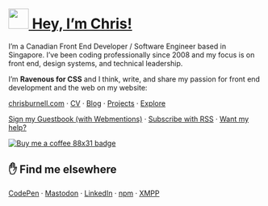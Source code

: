 # [<img src="https://chrisburnell.com/images/raven.svg" width="40" aria-hidden="true"> Hey, I’m Chris!](https://chrisburnell.com/)

I’m a Canadian Front End Developer / Software Engineer based in Singapore. I’ve been coding professionally since 2008 and my focus is on front end, design systems, and technical leadership. 

I’m **Ravenous for CSS** and I think, write, and share my passion for front end development and the web on my website:

<a href="https://chrisburnell.com/" rel="me">chrisburnell.com</a> · [CV](https://chrisburnell.com/cv/) · [Blog](https://chrisburnell.com/posts/) · [Projects](https://chrisburnell.com/projects/) · [Explore](https://chrisburnell.com/explore/)

[Sign my Guestbook (with Webmentions)](https://chrisburnell.com/guestbook/) · [Subscribe with RSS](https://chrisburnell.com/feed.xml) · [Want my help?](https://chrisburnell.com/help/)

[![Buy me a coffee 88x31 badge](https://chrisburnell.com/images/buy-me-a-coffee.png)](https://www.buymeacoffee.com/chrisburnell)

## ✋ Find me elsewhere

<a href="https://codepen.io/chrisburnell" rel="me">CodePen</a> · <a href="https://fediverse.repc.co/@chrisburnell" rel="me">Mastodon</a> · <a href="https://www.linkedin.com/in/chrisburnell" rel="me">LinkedIn</a> · <a href="https://www.npmjs.com/~chrisburnell" rel="me">npm</a> · <a href="xmpp:chrisburnell@xmpp.earth" rel="me">XMPP</a>
